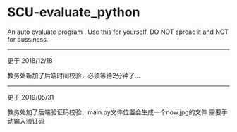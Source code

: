 # SCU-evaluate_python
An auto evaluate program .
Use this for yourself, DO NOT spread it and NOT for bussiness.

* * *

更于 2018/12/18

教务处新加了后端时间校验，必须等待2分钟了...

* * *

更于 2019/05/31

教务处加了后端验证码校验，main.py文件位置会生成一个now.jpg的文件
需要手动输入验证码
